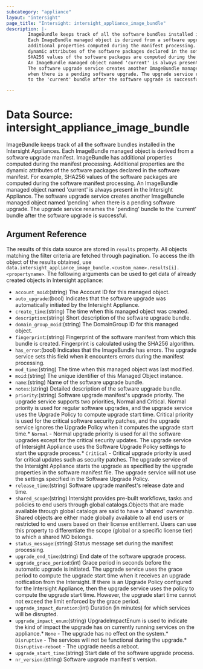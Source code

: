 ```yaml
---
subcategory: "appliance"
layout: "intersight"
page_title: "Intersight: intersight_appliance_image_bundle"
description: |-
        ImageBundle keeps track of all the software bundles installed in the Intersight Appliances.
        Each ImageBundle managed object is derived from a software upgrade manifest. ImageBundle has
        additional properties computed during the manifest processing. Additional properties are the
        dynamic attributes of the software packages declared in the software manifest. For example,
        SHA256 values of the software packages are computed during the software manifest processing.
        An ImageBundle managed object named 'current' is always present in the Intersight Appliance.
        The software upgrade service creates another ImageBundle managed object named 'pending'
        when there is a pending software upgrade. The upgrade service renames the 'pending' bundle
        to the 'current' bundle after the software upgrade is successful.

---
```


# Data Source: intersight_appliance_image_bundle
ImageBundle keeps track of all the software bundles installed in the Intersight Appliances.
Each ImageBundle managed object is derived from a software upgrade manifest. ImageBundle has
additional properties computed during the manifest processing. Additional properties are the
dynamic attributes of the software packages declared in the software manifest. For example,
SHA256 values of the software packages are computed during the software manifest processing.
An ImageBundle managed object named 'current' is always present in the Intersight Appliance.
The software upgrade service creates another ImageBundle managed object named 'pending'
when there is a pending software upgrade. The upgrade service renames the 'pending' bundle
to the 'current' bundle after the software upgrade is successful.
## Argument Reference
The results of this data source are stored in `results` property.
All objects matching the filter criteria are fetched through pagination.
To access the ith object of the results obtained, use `data.intersight_appliance_image_bundle.<custom_name>.results[i].<propertyname>`.
The following arguments can be used to get data of already created objects in Intersight appliance:
* `account_moid`:(string) The Account ID for this managed object. 
* `auto_upgrade`:(bool) Indicates that the software upgrade was automatically initiated by the Intersight Appliance. 
* `create_time`:(string) The time when this managed object was created. 
* `description`:(string) Short description of the software upgrade bundle. 
* `domain_group_moid`:(string) The DomainGroup ID for this managed object. 
* `fingerprint`:(string) Fingerprint of the software manifest from which this bundle is created. Fingerprint is calculated using the SHA256 algorithm. 
* `has_error`:(bool) Indicates that the ImageBundle has errors. The upgrade service sets this field when it encounters errors during the manifest processing. 
* `mod_time`:(string) The time when this managed object was last modified. 
* `moid`:(string) The unique identifier of this Managed Object instance. 
* `name`:(string) Name of the software upgrade bundle. 
* `notes`:(string) Detailed description of the software upgrade bundle. 
* `priority`:(string) Software upgrade manifest's upgrade priority. The upgrade service supports two priorities, Normal and Critical. Normal priority is used for regular software upgrades, and the upgrade service uses the Upgrade Policy to compute upgrade start time. Critical priority is used for the critical software security patches, and the upgrade service ignores the Upgrade Policy when it computes the upgrade start time.* `Normal` - Normal upgrade priority is used for all the software upgrades except for the critical security updates. The upgrade service of Intersight Appliance uses the Software Upgrade Policy settings to start the upgrade process.* `Critical` - Critical upgrade priority is used for critical updates such as security patches. The upgrade service of the Intersight Appliance starts the upgrade as specified by the upgrade properties in the software manifest file. The upgrade service will not use the settings specified in the Software Upgrade Policy. 
* `release_time`:(string) Software upgrade manifest's release date and time. 
* `shared_scope`:(string) Intersight provides pre-built workflows, tasks and policies to end users through global catalogs.Objects that are made available through global catalogs are said to have a 'shared' ownership. Shared objects are either made globally available to all end users or restricted to end users based on their license entitlement. Users can use this property to differentiate the scope (global or a specific license tier) to which a shared MO belongs. 
* `status_message`:(string) Status message set during the manifest processing. 
* `upgrade_end_time`:(string) End date of the software upgrade process. 
* `upgrade_grace_period`:(int) Grace period in seconds before the automatic upgrade is initiated. The upgrade service uses the grace period to compute the upgrade start time when it receives an upgrade notfication from the Intersight. If there is an Upgrade Policy configured for the Intersight Appliance, then the upgrade service uses the policy to compute the upgrade start time. However, the upgrade start time cannot not exceed the limit enforced by the grace period. 
* `upgrade_impact_duration`:(int) Duration (in minutes) for which services will be disrupted. 
* `upgrade_impact_enum`:(string) UpgradeImpactEnum is used to indicate the kind of impact the upgrade has on currently running services on the appliance.* `None` - The upgrade has no effect on the system.* `Disruptive` - The services will not be functional during the upgrade.* `Disruptive-reboot` - The upgrade needs a reboot. 
* `upgrade_start_time`:(string) Start date of the software upgrade process. 
* `nr_version`:(string) Software upgrade manifest's version. 
 
